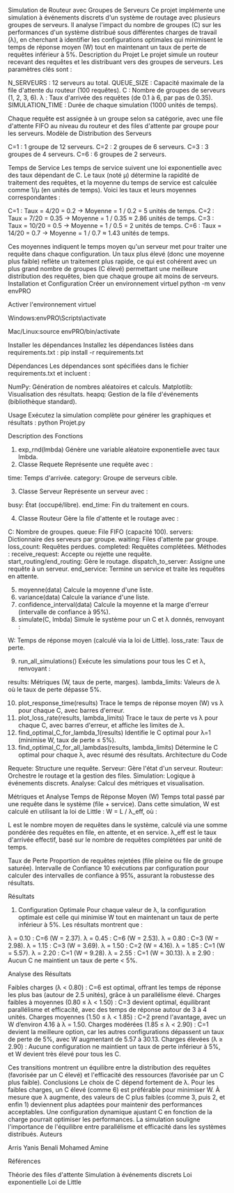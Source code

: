 Simulation de Routeur avec Groupes de Serveurs
Ce projet implémente une simulation à événements discrets d'un système de routage avec plusieurs groupes de serveurs. Il analyse l'impact du nombre de groupes (C) sur les performances d'un système distribué sous différentes charges de travail (λ), en cherchant à identifier les configurations optimales qui minimisent le temps de réponse moyen (W) tout en maintenant un taux de perte de requêtes inférieur à 5%.
Description du Projet
Le projet simule un routeur recevant des requêtes et les distribuant vers des groupes de serveurs. Les paramètres clés sont :

N_SERVEURS : 12 serveurs au total.
QUEUE_SIZE : Capacité maximale de la file d'attente du routeur (100 requêtes).
C : Nombre de groupes de serveurs (1, 2, 3, 6).
λ : Taux d'arrivée des requêtes (de 0.1 à 6, par pas de 0.35).
SIMULATION_TIME : Durée de chaque simulation (1000 unités de temps).

Chaque requête est assignée à un groupe selon sa catégorie, avec une file d'attente FIFO au niveau du routeur et des files d'attente par groupe pour les serveurs.
Modèle de Distribution des Serveurs

C=1 : 1 groupe de 12 serveurs.
C=2 : 2 groupes de 6 serveurs.
C=3 : 3 groupes de 4 serveurs.
C=6 : 6 groupes de 2 serveurs.

Temps de Service
Les temps de service suivent une loi exponentielle avec des taux dépendant de C. Le taux (noté μ) détermine la rapidité de traitement des requêtes, et la moyenne du temps de service est calculée comme 1/μ (en unités de temps). Voici les taux et leurs moyennes correspondantes :

C=1 : Taux = 4/20 = 0.2 → Moyenne = 1 / 0.2 = 5 unités de temps.
C=2 : Taux = 7/20 = 0.35 → Moyenne = 1 / 0.35 ≈ 2.86 unités de temps.
C=3 : Taux = 10/20 = 0.5 → Moyenne = 1 / 0.5 = 2 unités de temps.
C=6 : Taux = 14/20 = 0.7 → Moyenne = 1 / 0.7 ≈ 1.43 unités de temps.

Ces moyennes indiquent le temps moyen qu'un serveur met pour traiter une requête dans chaque configuration. Un taux plus élevé (donc une moyenne plus faible) reflète un traitement plus rapide, ce qui est cohérent avec un plus grand nombre de groupes (C élevé) permettant une meilleure distribution des requêtes, bien que chaque groupe ait moins de serveurs.
Installation et Configuration
Créer un environnement virtuel
python -m venv envPRO

Activer l'environnement virtuel

Windows:envPRO\Scripts\activate


Mac/Linux:source envPRO/bin/activate



Installer les dépendances
Installez les dépendances listées dans requirements.txt :
pip install -r requirements.txt


Dépendances
Les dépendances sont spécifiées dans le fichier requirements.txt et incluent :

NumPy: Génération de nombres aléatoires et calculs.
Matplotlib: Visualisation des résultats.
heapq: Gestion de la file d'événements (bibliothèque standard).

Usage
Exécutez la simulation complète pour générer les graphiques et résultats :
python Projet.py


Description des Fonctions
1. exp_rnd(lmbda)
Génère une variable aléatoire exponentielle avec taux lmbda.
1. Classe Requete
Représente une requête avec :

time: Temps d'arrivée.
category: Groupe de serveurs cible.

3. Classe Serveur
Représente un serveur avec :

busy: État (occupé/libre).
end_time: Fin du traitement en cours.

4. Classe Routeur
Gère la file d'attente et le routage avec :

C: Nombre de groupes.
queue: File FIFO (capacité 100).
servers: Dictionnaire des serveurs par groupe.
waiting: Files d'attente par groupe.
loss_count: Requêtes perdues.
completed: Requêtes complétées.
Méthodes :
receive_request: Accepte ou rejette une requête.
start_routing/end_routing: Gère le routage.
dispatch_to_server: Assigne une requête à un serveur.
end_service: Termine un service et traite les requêtes en attente.



5. moyenne(data)
Calcule la moyenne d'une liste.
6. variance(data)
Calcule la variance d'une liste.
7. confidence_interval(data)
Calcule la moyenne et la marge d'erreur (intervalle de confiance à 95%).
8. simulate(C, lmbda)
Simule le système pour un C et λ donnés, renvoyant :

W: Temps de réponse moyen (calculé via la loi de Little).
loss_rate: Taux de perte.

9. run_all_simulations()
Exécute les simulations pour tous les C et λ, renvoyant :

results: Métriques (W, taux de perte, marges).
lambda_limits: Valeurs de λ où le taux de perte dépasse 5%.

10. plot_response_time(results)
Trace le temps de réponse moyen (W) vs λ pour chaque C, avec barres d'erreur.
11. plot_loss_rate(results, lambda_limits)
Trace le taux de perte vs λ pour chaque C, avec barres d'erreur, et affiche les limites de λ.
12. find_optimal_C_for_lambda_1(results)
Identifie le C optimal pour λ=1 (minimise W, taux de perte ≤ 5%).
13. find_optimal_C_for_all_lambdas(results, lambda_limits)
Détermine le C optimal pour chaque λ, avec résumé des résultats.
Architecture du Code

Requete: Structure une requête.
Serveur: Gère l'état d'un serveur.
Routeur: Orchestre le routage et la gestion des files.
Simulation: Logique à événements discrets.
Analyse: Calcul des métriques et visualisation.

Métriques et Analyse
Temps de Réponse Moyen (W)
Temps total passé par une requête dans le système (file + service). Dans cette simulation, W est calculé en utilisant la loi de Little : W = L / λ_eff, où :

L est le nombre moyen de requêtes dans le système, calculé via une somme pondérée des requêtes en file, en attente, et en service.
λ_eff est le taux d'arrivée effectif, basé sur le nombre de requêtes complétées par unité de temps.

Taux de Perte
Proportion de requêtes rejetées (file pleine ou file de groupe saturée).
Intervalle de Confiance
10 exécutions par configuration pour calculer des intervalles de confiance à 95%, assurant la robustesse des résultats.

Résultats

1. Configuration Optimale
Pour chaque valeur de λ, la configuration optimale est celle qui minimise W tout en maintenant un taux de perte inférieur à 5%. Les résultats montrent que :

λ = 0.10 : C=6 (W = 2.37).
λ = 0.45 : C=6 (W = 2.53).
λ = 0.80 : C=3 (W = 2.98).
λ = 1.15 : C=3 (W = 3.69).
λ = 1.50 : C=2 (W = 4.16).
λ = 1.85 : C=1 (W = 5.57).
λ = 2.20 : C=1 (W = 9.28).
λ = 2.55 : C=1 (W = 30.13).
λ ≥ 2.90 : Aucun C ne maintient un taux de perte < 5%.

Analyse des Résultats

Faibles charges (λ < 0.80) : C=6 est optimal, offrant les temps de réponse les plus bas (autour de 2.5 unités), grâce à un parallélisme élevé.
Charges faibles à moyennes (0.80 ≤ λ < 1.50) : C=3 devient optimal, équilibrant parallélisme et efficacité, avec des temps de réponse autour de 3 à 4 unités.
Charges moyennes (1.50 ≤ λ < 1.85) : C=2 prend l'avantage, avec un W d’environ 4.16 à λ = 1.50.
Charges modérées (1.85 ≤ λ < 2.90) : C=1 devient la meilleure option, car les autres configurations dépassent un taux de perte de 5%, avec W augmentant de 5.57 à 30.13.
Charges élevées (λ ≥ 2.90) : Aucune configuration ne maintient un taux de perte inférieur à 5%, et W devient très élevé pour tous les C.

Ces transitions montrent un équilibre entre la distribution des requêtes (favorisée par un C élevé) et l'efficacité des ressources (favorisée par un C plus faible).
Conclusions
Le choix de C dépend fortement de λ. Pour les faibles charges, un C élevé (comme 6) est préférable pour minimiser W. À mesure que λ augmente, des valeurs de C plus faibles (comme 3, puis 2, et enfin 1) deviennent plus adaptées pour maintenir des performances acceptables. Une configuration dynamique ajustant C en fonction de la charge pourrait optimiser les performances. La simulation souligne l'importance de l'équilibre entre parallélisme et efficacité dans les systèmes distribués.
Auteurs

Arris Yanis
Benali Mohamed Amine

Références

Théorie des files d'attente
Simulation à événements discrets
Loi exponentielle
Loi de Little

